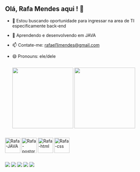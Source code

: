   ## Olá, Rafa Mendes aqui ! 👋



- 🔭 Estou buscando oportunidade para ingressar na area de TI especificamente back-end
- 🌱 Aprendendo e desenvolvendo em JAVA
- 📫 Contate-me: rafael1jmendes@gmail.com
- 😄 Pronouns: ele/dele

  ##



  <img height=200 align="center" src="https://github-readme-stats.vercel.app/api?username=rafael1jmendes" />
  <img height=200 align="center" src="https://github-readme-stats.vercel.app/api/top-langs?username=rafael1jmendes&hide_progress=&card_width=320" />


<div style="display: inline_block"><br>
     <img align="center" alt="Rafa-JAVA" heigt="50" width="50" src="https://cdn.jsdelivr.net/gh/devicons/devicon@latest/icons/java/java-original-wordmark.svg" />
     <img align="center" alt="Rafa-postgre" heigt="50" width="50" src="https://cdn.jsdelivr.net/gh/devicons/devicon@latest/icons/postgresql/postgresql-original-wordmark.svg" />
     <img align="center" alt="Rafa-html" heigt="50" width="50" src="https://cdn.jsdelivr.net/gh/devicons/devicon@latest/icons/html5/html5-original-wordmark.svg" />
     <img align="center" alt="Rafa-css" heigt="50" width="50" src="https://cdn.jsdelivr.net/gh/devicons/devicon@latest/icons/css3/css3-original-wordmark.svg" />     
</div>

##

<div> 
        <a href="mailto:rafael1jmendes@gmail.com" target="_blank"> <img src="https://img.shields.io/badge/Gmail-D14836?style=for-the-badge&logo=gmail&logoColor=white" target="_blank"></a>
        <a href="https://linkedin.com/in/rafaelmendesdev" target="_blank"> <img src="https://img.shields.io/badge/LinkedIn-0077B5?style=for-the-badge&logo=linkedin&logoColor=white"                        target="_blank"></a>
        <a href="rafax1#1758" target="_blank"> <img src="https://img.shields.io/badge/Discord-7289DA?style=for-the-badge&logo=discord&logoColor=white" target="_blank"></a>
        <a href="https://instagram.com/rjmendes_" target="_blank"> <img src="https://img.shields.io/badge/Instagram-E4405F?style=for-the-badge&logo=instagram&logoColor=white" target="_blank"></a>
        <a href="https://www.twitch.tv/rafaaxd1" target="_blank"> <img src="https://img.shields.io/badge/Twitch-9146FF?style=for-the-badge&logo=twitch&logoColor=white" target="_blank"></a>


</div>
